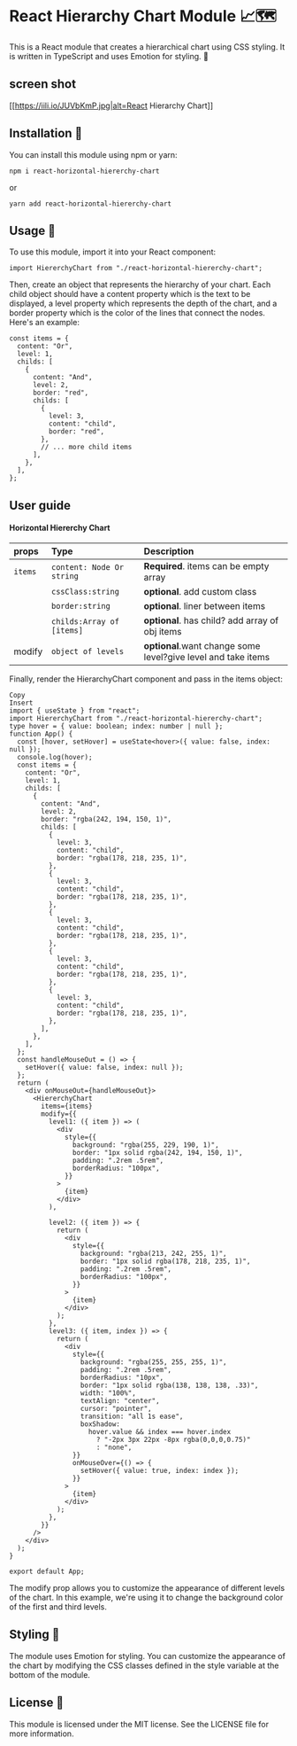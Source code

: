 # React Hierarchy Chart Module 📈🗺️

This is a React module that creates a hierarchical chart using CSS styling. It is written in TypeScript and uses Emotion for styling. 💅

## screen shot

[[https://iili.io/JUVbKmP.jpg|alt=React Hierarchy Chart]]

## Installation 🚀

You can install this module using npm or yarn:

```
npm i react-horizontal-hiererchy-chart
```

or

```
yarn add react-horizontal-hiererchy-chart
```

## Usage 🔧

To use this module, import it into your React component:

```
import HiererchyChart from "./react-horizontal-hiererchy-chart";
```

Then, create an object that represents the hierarchy of your chart. Each child object should have a content property which is the text to be displayed, a level property which represents the depth of the chart, and a border property which is the color of the lines that connect the nodes. Here's an example:

```
const items = {
  content: "Or",
  level: 1,
  childs: [
    {
      content: "And",
      level: 2,
      border: "red",
      childs: [
        {
          level: 3,
          content: "child",
          border: "red",
        },
        // ... more child items
      ],
    },
  ],
};
```

## User guide

#### Horizontal Hiererchy Chart

| props   | Type                      | Description                                                   |
| :------ | :------------------------ | :------------------------------------------------------------ |
| `items` | `content: Node Or string` | **Required**. items can be empty array                        |
|         | `cssClass:string`         | **optional**. add custom class                                |
|         | `border:string`           | **optional**. liner between items                             |
|         | `childs:Array of [items]` | **optional**. has child? add array of obj items               |
| modify  | `object of levels`        | **optional**.want change some level?give level and take items |

Finally, render the HierarchyChart component and pass in the items object:

```
Copy
Insert
import { useState } from "react";
import HiererchyChart from "./react-horizontal-hiererchy-chart";
type hover = { value: boolean; index: number | null };
function App() {
  const [hover, setHover] = useState<hover>({ value: false, index: null });
  console.log(hover);
  const items = {
    content: "Or",
    level: 1,
    childs: [
      {
        content: "And",
        level: 2,
        border: "rgba(242, 194, 150, 1)",
        childs: [
          {
            level: 3,
            content: "child",
            border: "rgba(178, 218, 235, 1)",
          },
          {
            level: 3,
            content: "child",
            border: "rgba(178, 218, 235, 1)",
          },
          {
            level: 3,
            content: "child",
            border: "rgba(178, 218, 235, 1)",
          },
          {
            level: 3,
            content: "child",
            border: "rgba(178, 218, 235, 1)",
          },
          {
            level: 3,
            content: "child",
            border: "rgba(178, 218, 235, 1)",
          },
        ],
      },
    ],
  };
  const handleMouseOut = () => {
    setHover({ value: false, index: null });
  };
  return (
    <div onMouseOut={handleMouseOut}>
      <HiererchyChart
        items={items}
        modify={{
          level1: ({ item }) => (
            <div
              style={{
                background: "rgba(255, 229, 190, 1)",
                border: "1px solid rgba(242, 194, 150, 1)",
                padding: ".2rem .5rem",
                borderRadius: "100px",
              }}
            >
              {item}
            </div>
          ),

          level2: ({ item }) => {
            return (
              <div
                style={{
                  background: "rgba(213, 242, 255, 1)",
                  border: "1px solid rgba(178, 218, 235, 1)",
                  padding: ".2rem .5rem",
                  borderRadius: "100px",
                }}
              >
                {item}
              </div>
            );
          },
          level3: ({ item, index }) => {
            return (
              <div
                style={{
                  background: "rgba(255, 255, 255, 1)",
                  padding: ".2rem .5rem",
                  borderRadius: "10px",
                  border: "1px solid rgba(138, 138, 138, .33)",
                  width: "100%",
                  textAlign: "center",
                  cursor: "pointer",
                  transition: "all 1s ease",
                  boxShadow:
                    hover.value && index === hover.index
                      ? "-2px 3px 22px -8px rgba(0,0,0,0.75)"
                      : "none",
                }}
                onMouseOver={() => {
                  setHover({ value: true, index: index });
                }}
              >
                {item}
              </div>
            );
          },
        }}
      />
    </div>
  );
}

export default App;

```

The modify prop allows you to customize the appearance of different levels of the chart. In this example, we're using it to change the background color of the first and third levels.

## Styling 🎨

The module uses Emotion for styling. You can customize the appearance of the chart by modifying the CSS classes defined in the style variable at the bottom of the module.

## License 📃

This module is licensed under the MIT license. See the LICENSE file for more information.
